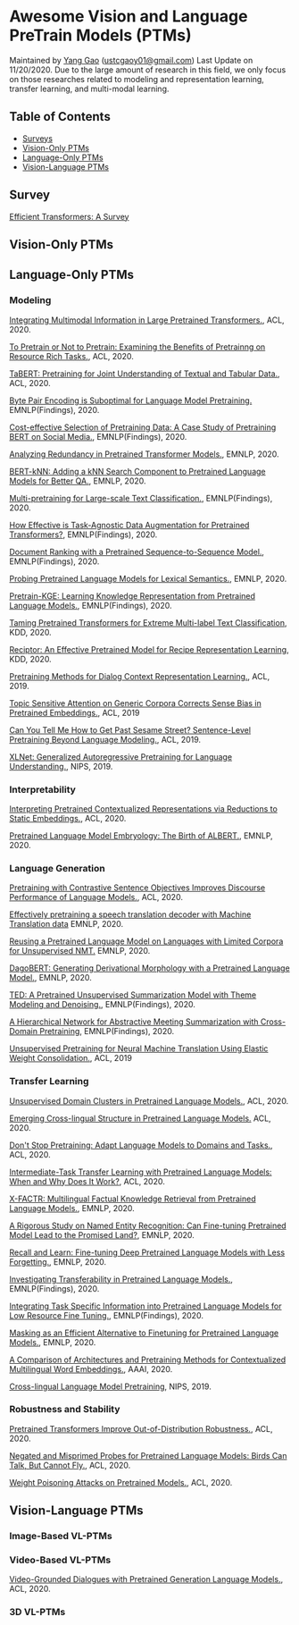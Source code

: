 # Awesome Vision and Language PreTrain Models (PTMs)
Maintained by [Yang Gao]() (ustcgaoy01@gmail.com) Last Update on 11/20/2020. Due to the large amount of research in this field, we only focus on those researches related to modeling and representation learning, transfer learning, and multi-modal learning.

## Table of Contents
* [Surveys](#survey)
* [Vision-Only PTMs](#vision-only-ptms)
* [Language-Only PTMs](#language-only-ptms)
* [Vision-Language PTMs](#vision-language-ptms)

## Survey
[Efficient Transformers: A Survey](https://arxiv.org/pdf/2009.06732.pdf)

## Vision-Only PTMs

## Language-Only PTMs
### Modeling
[Integrating Multimodal Information in Large Pretrained Transformers.](https://www.aclweb.org/anthology/2020.acl-main.214.pdf), ACL, 2020.

[To Pretrain or Not to Pretrain: Examining the Benefits of Pretrainng on Resource Rich Tasks.](https://www.aclweb.org/anthology/2020.acl-main.200.pdf), ACL, 2020.

[TaBERT: Pretraining for Joint Understanding of Textual and Tabular Data.](https://www.aclweb.org/anthology/2020.acl-main.745.pdf), ACL, 2020.

[Byte Pair Encoding is Suboptimal for Language Model Pretraining.](https://www.aclweb.org/anthology/2020.findings-emnlp.414.pdf) EMNLP(Findings), 2020.

[Cost-effective Selection of Pretraining Data: A Case Study of Pretraining BERT on Social Media.](https://www.aclweb.org/anthology/2020.findings-emnlp.151.pdf), EMNLP(Findings), 2020.

[Analyzing Redundancy in Pretrained Transformer Models.](https://www.aclweb.org/anthology/2020.emnlp-main.398.pdf), EMNLP, 2020.

[BERT-kNN: Adding a kNN Search Component to Pretrained Language Models for Better QA.](https://www.aclweb.org/anthology/2020.findings-emnlp.307.pdf), EMNLP, 2020.

[Multi-pretraining for Large-scale Text Classification.](https://www.aclweb.org/anthology/2020.findings-emnlp.185.pdf), EMNLP(Findings), 2020.

[How Effective is Task-Agnostic Data Augmentation for Pretrained Transformers?](https://www.aclweb.org/anthology/2020.findings-emnlp.394.pdf), EMNLP(Findings), 2020.

[Document Ranking with a Pretrained Sequence-to-Sequence Model.](https://www.aclweb.org/anthology/2020.findings-emnlp.63.pdf), EMNLP(Findings), 2020.

[Probing Pretrained Language Models for Lexical Semantics.](https://www.aclweb.org/anthology/2020.emnlp-main.586.pdf), EMNLP, 2020.

[Pretrain-KGE: Learning Knowledge Representation from Pretrained Language Models.](https://www.aclweb.org/anthology/2020.findings-emnlp.25.pdf), EMNLP(Findings), 2020.

[Taming Pretrained Transformers for Extreme Multi-label Text Classification](https://arxiv.org/pdf/1905.02331.pdf), KDD, 2020.

[Reciptor: An Effective Pretrained Model for Recipe Representation Learning](https://dl.acm.org/doi/pdf/10.1145/3394486.3403223), KDD, 2020.

[Pretraining Methods for Dialog Context Representation Learning.](https://www.aclweb.org/anthology/P19-1373.pdf), ACL, 2019.

[Topic Sensitive Attention on Generic Corpora Corrects Sense Bias in Pretrained Embeddings.](https://www.aclweb.org/anthology/P19-1168.pdf), ACL, 2019

[Can You Tell Me How to Get Past Sesame Street? Sentence-Level Pretraining Beyond Language Modeling.](https://www.aclweb.org/anthology/P19-1439.pdf), ACL, 2019.

[XLNet: Generalized Autoregressive Pretraining for Language Understanding.](https://proceedings.neurips.cc/paper/2019/file/dc6a7e655d7e5840e66733e9ee67cc69-Paper.pdf), NIPS, 2019.

### Interpretability
[Interpreting Pretrained Contextualized Representations via Reductions to Static Embeddings.](https://www.aclweb.org/anthology/2020.acl-main.431.pdf), ACL, 2020.

[Pretrained Language Model Embryology: The Birth of ALBERT.](https://www.aclweb.org/anthology/2020.emnlp-main.553.pdf), EMNLP, 2020.

### Language Generation
[Pretraining with Contrastive Sentence Objectives Improves Discourse Performance of Language Models.](https://www.aclweb.org/anthology/2020.acl-main.439.pdf), ACL, 2020.

[Effectively pretraining a speech translation decoder with Machine Translation data](https://www.aclweb.org/anthology/2020.emnlp-main.644.pdf) EMNLP, 2020.

[Reusing a Pretrained Language Model on Languages with Limited Corpora for Unsupervised NMT.](https://www.aclweb.org/anthology/2020.emnlp-main.214.pdf) EMNLP, 2020.

[DagoBERT: Generating Derivational Morphology with a Pretrained Language Model.](https://www.aclweb.org/anthology/2020.emnlp-main.316.pdf), EMNLP, 2020.

[TED: A Pretrained Unsupervised Summarization Model with Theme Modeling and Denoising.](https://www.aclweb.org/anthology/2020.findings-emnlp.168.pdf), EMNLP(Findings), 2020.

[A Hierarchical Network for Abstractive Meeting Summarization with Cross-Domain Pretraining](https://www.aclweb.org/anthology/2020.findings-emnlp.19.pdf), EMNLP(Findings), 2020.

[Unsupervised Pretraining for Neural Machine Translation Using Elastic Weight Consolidation.](https://www.aclweb.org/anthology/P19-2017.pdf), ACL, 2019

### Transfer Learning
[Unsupervised Domain Clusters in Pretrained Language Models.](https://www.aclweb.org/anthology/2020.acl-main.692.pdf), ACL, 2020.

[Emerging Cross-lingual Structure in Pretrained Language Models.](https://www.aclweb.org/anthology/2020.acl-main.536.pdf) ACL, 2020.

[Don't Stop Pretraining: Adapt Language Models to Domains and Tasks.](https://www.aclweb.org/anthology/2020.acl-main.740.pdf), ACL, 2020.

[Intermediate-Task Transfer Learning with Pretrained Language Models: When and Why Does It Work?](https://www.aclweb.org/anthology/2020.acl-main.467.pdf), ACL, 2020.

[X-FACTR: Multilingual Factual Knowledge Retrieval from Pretrained Language Models.](https://www.aclweb.org/anthology/2020.emnlp-main.479.pdf), EMNLP, 2020.

[A Rigorous Study on Named Entity Recognition: Can Fine-tuning Pretrained Model Lead to the Promised Land?](https://www.aclweb.org/anthology/2020.emnlp-main.592.pdf), EMNLP, 2020.

[Recall and Learn: Fine-tuning Deep Pretrained Language Models with Less Forgetting.](https://www.aclweb.org/anthology/2020.emnlp-main.634.pdf), EMNLP, 2020.

[Investigating Transferability in Pretrained Language Models.](https://www.aclweb.org/anthology/2020.findings-emnlp.125/), EMNLP(Findings), 2020.

[Integrating Task Specific Information into Pretrained Language Models for Low Resource Fine Tuning.](https://www.aclweb.org/anthology/2020.findings-emnlp.285.pdf), EMNLP(Findings), 2020.

[Masking as an Efficient Alternative to Finetuning for Pretrained Language Models.](https://www.aclweb.org/anthology/2020.emnlp-main.174.pdf), EMNLP, 2020.

[A Comparison of Architectures and Pretraining Methods for Contextualized Multilingual Word Embeddings.](https://ojs.aaai.org//index.php/AAAI/article/view/6443), AAAI, 2020.

[Cross-lingual Language Model Pretraining](https://proceedings.neurips.cc/paper/2019/file/c04c19c2c2474dbf5f7ac4372c5b9af1-Paper.pdf), NIPS, 2019.

### Robustness and Stability
[Pretrained Transformers Improve Out-of-Distribution Robustness.](https://www.aclweb.org/anthology/2020.acl-main.244.pdf), ACL, 2020.

[Negated and Misprimed Probes for Pretrained Language Models: Birds Can Talk, But Cannot Fly.](https://www.aclweb.org/anthology/2020.acl-main.698.pdf), ACL, 2020.

[Weight Poisoning Attacks on Pretrained Models.](https://www.aclweb.org/anthology/2020.acl-main.249.pdf), ACL, 2020.

## Vision-Language PTMs
### Image-Based VL-PTMs

### Video-Based VL-PTMs
[Video-Grounded Dialogues with Pretrained Generation Language Models.](https://www.aclweb.org/anthology/2020.acl-main.518.pdf), ACL, 2020.



### 3D VL-PTMs


